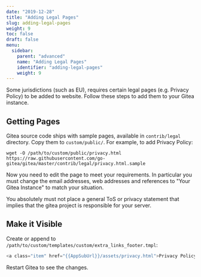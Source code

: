 ```yaml
---
date: "2019-12-28"
title: "Adding Legal Pages"
slug: adding-legal-pages
weight: 9
toc: false
draft: false
menu:
  sidebar:
    parent: "advanced"
    name: "Adding Legal Pages"
    identifier: "adding-legal-pages"
    weight: 9
---
```


Some jurisdictions (such as EU), requires certain legal pages (e.g. Privacy Policy) to be added to website. Follow these steps to add them to your Gitea instance.

## Getting Pages

Gitea source code ships with sample pages, available in `contrib/legal` directory. Copy them to `custom/public/`. For example, to add Privacy Policy:

```
wget -O /path/to/custom/public/privacy.html https://raw.githubusercontent.com/go-gitea/gitea/master/contrib/legal/privacy.html.sample
```

Now you need to edit the page to meet your requirements. In particular you must change the email addresses, web addresses and references to "Your Gitea Instance" to match your situation.

You absolutely must not place a general ToS or privacy statement that implies that the gitea project is responsible for your server.

## Make it Visible

Create or append to `/path/to/custom/templates/custom/extra_links_footer.tmpl`:

```go
<a class="item" href="{{AppSubUrl}}/assets/privacy.html">Privacy Policy</a>
```

Restart Gitea to see the changes.
